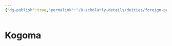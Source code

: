 ```yaml
---
{"dg-publish":true,"permalink":"/8-scholarly-details/deities/foreign-pantheons/the-sacred-dragons/kogoma/","noteIcon":""}
---
```


# Kogoma
